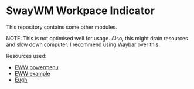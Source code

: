 # SwayWM Workpace Indicator

This repository contains some other modules.

NOTE: This is not optimised well for usage. Also, this might drain resources and slow down computer. I recommend using [Waybar](https://github.com/Alexays/Waybar) over this.

Resources used:
- [EWW powermenu](https://dharmx.is-a.dev/eww-powermenu)
- [EWW example](https://github.com/elkowar/eww/tree/master/examples)
- [Eugh](https://github.com/druskus20/eugh)
